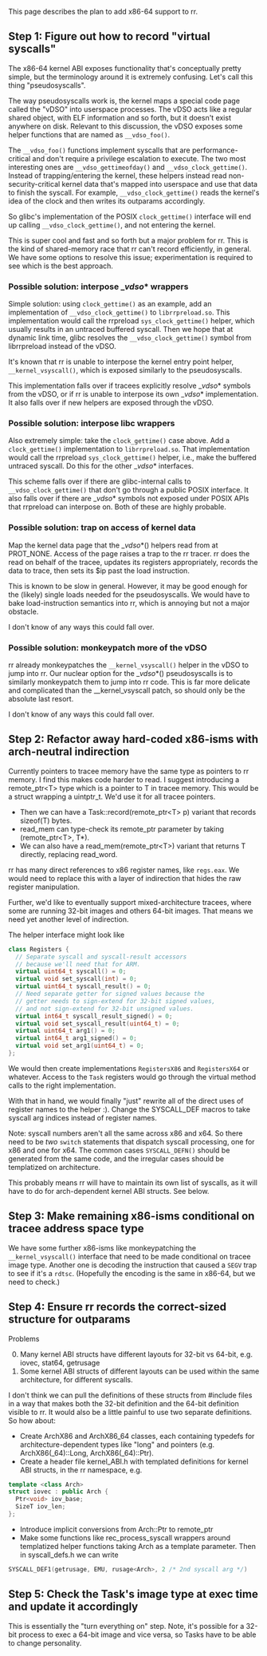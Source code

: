 This page describes the plan to add x86-64 support to rr.

## Step 1: Figure out how to record "virtual syscalls"

The x86-64 kernel ABI exposes functionality that's conceptually pretty simple, but the terminology around it is extremely confusing.  Let's call this thing "pseudosyscalls".

The way pseudosyscalls work is, the kernel maps a special code page called the "vDSO" into userspace processes.  The vDSO acts like a regular shared object, with ELF information and so forth, but it doesn't exist anywhere on disk.  Relevant to this discussion, the vDSO exposes some helper functions that are named as `__vdso_foo()`.

The `__vdso_foo()` functions implement syscalls that are performance-critical and don't require a privilege escalation to execute.  The two most interesting ones are `__vdso_gettimeofday()` and `__vdso_clock_gettime()`.  Instead of trapping/entering the kernel, these helpers instead read non-security-critical kernel data that's mapped into userspace and use that data to finish the syscall.  For example, `__vdso_clock_gettime()` reads the kernel's idea of the clock and then writes its outparams accordingly.

So glibc's implementation of the POSIX `clock_gettime()` interface will end up calling `__vdso_clock_gettime()`, and not entering the kernel.

This is super cool and fast and so forth but a major problem for rr.  This is the kind of shared-memory race that rr can't record efficiently, in general.  We have some options to resolve this issue; experimentation is required to see which is the best approach.

### Possible solution: interpose __vdso_* wrappers

Simple solution: using `clock_gettime()` as an example, add an implementation of `__vdso_clock_gettime()` to `librrpreload.so`.  This implementation would call the rrpreload `sys_clock_gettime()` helper, which usually results in an untraced buffered syscall.  Then we hope that at dynamic link time, glibc resolves the `__vdso_clock_gettime()` symbol from librrpreload instead of the vDSO.

It's known that rr is unable to interpose the kernel entry point helper, `__kernel_vsyscall()`, which is exposed similarly to the pseudosyscalls.

This implementation falls over if tracees explicitly resolve __vdso_* symbols from the vDSO, or if rr is unable to interpose its own __vdso_* implementation.  It also falls over if new helpers are exposed through the vDSO.

### Possible solution: interpose libc wrappers

Also extremely simple: take the `clock_gettime()` case above.  Add a `clock_gettime()` implementation to `librrpreload.so`.  That implementation would call the rrpreload `sys_clock_gettime()` helper, i.e., make the buffered untraced syscall.  Do this for the other __vdso_* interfaces.

This scheme falls over if there are glibc-internal calls to `__vdso_clock_gettime()` that don't go through a public POSIX interface.  It also falls over if there are __vdso_* symbols not exposed under POSIX APIs that rrpreload can interpose on.  Both of these are highly probable.

### Possible solution: trap on access of kernel data

Map the kernel data page that the __vdso_*() helpers read from at PROT_NONE.  Access of the page raises a trap to the rr tracer.  rr does the read on  behalf of the tracee, updates its registers appropriately, records the data to trace, then sets its $ip past the load instruction.

This is known to be slow in general.  However, it may be good enough for the (likely) single loads needed for the pseudosyscalls.  We would have to bake load-instruction semantics into rr, which is annoying but not a major obstacle.

I don't know of any ways this could fall over.

### Possible solution: monkeypatch more of the vDSO

rr already monkeypatches the `__kernel_vsyscall()` helper in the vDSO to jump into rr.  Our nuclear option for the __vdso_*() pseudosyscalls is to similarly monkeypatch them to jump into rr code.  This is far more delicate and complicated than the __kernel_vsyscall patch, so should only be the absolute last resort.

I don't know of any ways this could fall over.

## Step 2: Refactor away hard-coded x86-isms with arch-neutral indirection

Currently pointers to tracee memory have the same type as pointers to rr memory. I find this makes code harder to read. I suggest introducing a remote_ptr&lt;T&gt; type which is a pointer to T in tracee memory. This would be a struct wrapping a uintptr_t. We'd use it for all tracee pointers.

* Then we can have a Task::record(remote_ptr&lt;T&gt; p) variant that records sizeof(T) bytes.
* read_mem can type-check its remote_ptr parameter by taking (remote_ptr&lt;T&gt;, T*).
* We can also have a read_mem(remote_ptr&lt;T&gt;) variant that returns T directly, replacing read_word.

rr has many direct references to x86 register names, like `regs.eax`.  We would need to replace this with a layer of indirection that hides the raw register manipulation.

Further, we'd like to eventually support mixed-architecture tracees, where some are running 32-bit images and others 64-bit images.  That means we need yet another level of indirection.

The helper interface might look like
```C++
class Registers {
  // Separate syscall and syscall-result accessors
  // because we'll need that for ARM.
  virtual uint64_t syscall() = 0;
  virtual void set_syscall(int) = 0;
  virtual uint64_t syscall_result() = 0;
  // Need separate getter for signed values because the
  // getter needs to sign-extend for 32-bit signed values,
  // and not sign-extend for 32-bit unsigned values.
  virtual int64_t syscall_result_signed() = 0;
  virtual void set_syscall_result(uint64_t) = 0;
  virtual uint64_t arg1() = 0;
  virtual int64_t arg1_signed() = 0;
  virtual void set_arg1(uint64_t) = 0;
};
```

We would then create implementations `RegistersX86` and `RegistersX64` or whatever.  Access to the `Task` registers would go through the virtual method calls to the right implementation.

With that in hand, we would finally "just" rewrite all of the direct uses of register names to the helper :).  Change the SYSCALL_DEF macros to take syscall arg indices instead of register names.

Note: syscall numbers aren't all the same across x86 and x64.  So there need to be *two* `switch` statements that dispatch syscall processing, one for x86 and one for x64.  The common cases `SYSCALL_DEFN()` should be generated from the same code, and the irregular cases should be templatized on architecture.

This probably means rr will have to maintain its own list of syscalls, as it will have to do for arch-dependent kernel ABI structs.  See below.

## Step 3: Make remaining x86-isms conditional on tracee address space type

We have some further x86-isms like monkeypatching the `__kernel_vsyscall()` interface that need to be made conditional on tracee image type.  Another one is decoding the instruction that caused a `SEGV` trap to see if it's a `rdtsc`.  (Hopefully the encoding is the same in x86-64, but we need to check.)

## Step 4: Ensure rr records the correct-sized structure for outparams

Problems

0. Many kernel ABI structs have different layouts for 32-bit vs 64-bit, e.g. iovec, stat64, getrusage
0. Some kernel ABI structs of different layouts can be used within the same architecture, for different syscalls.

I don't think we can pull the definitions of these structs from #include files in a way that makes both the 32-bit definition and the 64-bit definition visible to rr. It would also be a little painful to use two separate definitions. So how about:

* Create ArchX86 and ArchX86_64 classes, each containing typedefs for architecture-dependent types like "long" and pointers (e.g. ArchX86(_64)::Long, ArchX86(_64)::Ptr<T>).
* Create a header file kernel_ABI.h with templated definitions for kernel ABI structs, in the rr namespace, e.g.
```C++
template <class Arch>
struct iovec : public Arch {
  Ptr<void> iov_base;
  SizeT iov_len;
};
```

* Introduce implicit conversions from Arch::Ptr<T> to remote_ptr<T>
* Make some functions like rec_process_syscall wrappers around templatized helper functions taking Arch as a template parameter. Then in syscall_defs.h we can write
```C++
SYSCALL_DEF1(getrusage, EMU, rusage<Arch>, 2 /* 2nd syscall arg */)
```

## Step 5: Check the Task's image type at exec time and update it accordingly

This is essentially the "turn everything on" step.  Note, it's possible for a 32-bit process to exec a 64-bit image and vice versa, so Tasks have to be able to change personality.